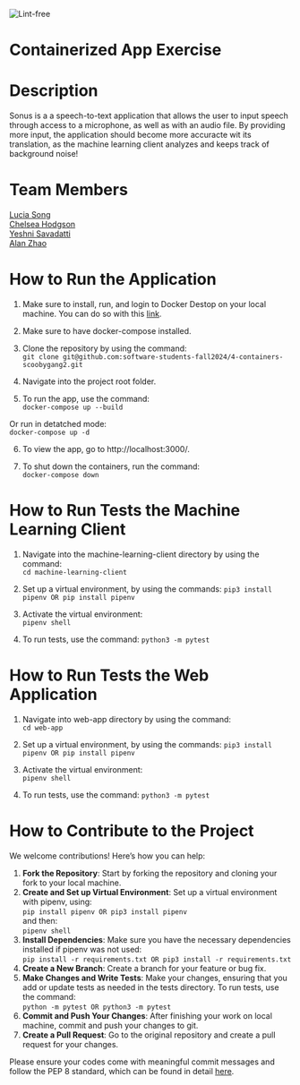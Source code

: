 ![Lint-free](https://github.com/nyu-software-engineering/containerized-app-exercise/actions/workflows/lint.yml/badge.svg)

# Containerized App Exercise

# Description

Sonus is a a speech-to-text application that allows the user to input speech through access to a microphone, as well as with an audio file. By providing more input, the application should become more accuracte wit its translation, as the machine learning client analyzes and keeps track of background noise!

# Team Members

[Lucia Song](https://github.com/lys7942) <br>
[Chelsea Hodgson](https://github.com/Chelsea-Hodgson) <br>
[Yeshni Savadatti](https://github.com/yeshnii) <br>
[Alan Zhao](https://github.com/Alan3562) <br>

# How to Run the Application

1. Make sure to install, run, and login to Docker Destop on your local machine. You can do so with this [link](https://www.docker.com/products/docker-desktop/). <br>

2. Make sure to have docker-compose installed. <br>

3. Clone the repository by using the command: <br>
```git clone git@github.com:software-students-fall2024/4-containers-scoobygang2.git``` <br>

4. Navigate into the project root folder.

5. To run the app, use the command: <br>
```docker-compose up --build``` <br>

Or run in detatched mode: <br>
```docker-compose up -d``` <br>

6. To view the app, go to http://localhost:3000/. <br>

7. To shut down the containers, run the command: <br>
```docker-compose down``` <br>

# How to Run Tests the Machine Learning Client

1. Navigate into the machine-learning-client directory by using the command: <br>
```cd machine-learning-client``` <br>

2. Set up a virtual environment, by using the commands:
```pip3 install pipenv OR pip install pipenv``` <br>

3. Activate the virtual environment: <br>
```pipenv shell``` <br>

4. To run tests, use the command:
```python3 -m pytest```

# How to Run Tests the Web Application
1. Navigate into web-app directory by using the command: <br>
```cd web-app``` <br>

2. Set up a virtual environment, by using the commands:
```pip3 install pipenv OR pip install pipenv``` <br>

3. Activate the virtual environment: <br>
```pipenv shell``` <br>

4. To run tests, use the command:
```python3 -m pytest```

# How to Contribute to the Project
We welcome contributions! Here’s how you can help:
1. **Fork the Repository**: Start by forking the repository and cloning your fork to your local machine.
2. **Create and Set up Virtual Environment**: Set up a virtual environment with pipenv, using: <br>
```pip install pipenv OR pip3 install pipenv``` <br>
and then: <br>
```pipenv shell``` <br>
3. **Install Dependencies**: Make sure you have the necessary dependencies installed if pipenv was not used: <br>
```pip install -r requirements.txt OR pip3 install -r requirements.txt``` <br>
4. **Create a New Branch**: Create a branch for your feature or bug fix.
5. **Make Changes and Write Tests**: Make your changes, ensuring that you add or update tests as needed in the tests directory. To run tests, use the command: <br>
```python -m pytest OR python3 -m pytest``` <br>
6. **Commit and Push Your Changes**: After finishing your work on local machine, commit and push your changes to git.
7. **Create a Pull Request**: Go to the original repository and create a pull request for your changes.

Please ensure your codes come with meaningful commit messages and follow the PEP 8 standard, which can be found in detail [here](https://peps.python.org/pep-0008/).